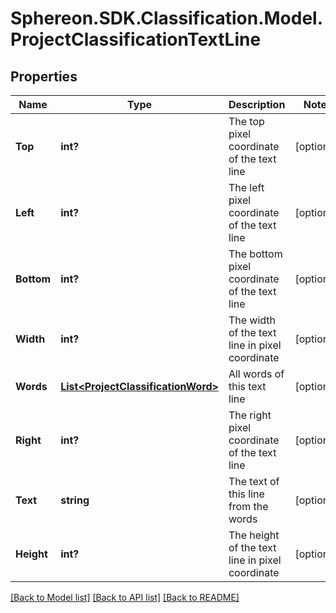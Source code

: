 # Sphereon.SDK.Classification.Model.ProjectClassificationTextLine
## Properties

Name | Type | Description | Notes
------------ | ------------- | ------------- | -------------
**Top** | **int?** | The top pixel coordinate of the text line | [optional] 
**Left** | **int?** | The left pixel coordinate of the text line | [optional] 
**Bottom** | **int?** | The bottom pixel coordinate of the text line | [optional] 
**Width** | **int?** | The width of the text line in pixel coordinate | [optional] 
**Words** | [**List&lt;ProjectClassificationWord&gt;**](ProjectClassificationWord.md) | All words of this text line | [optional] 
**Right** | **int?** | The right pixel coordinate of the text line | [optional] 
**Text** | **string** | The text of this line from the words | [optional] 
**Height** | **int?** | The height of the text line in pixel coordinate | [optional] 

[[Back to Model list]](../README.md#documentation-for-models) [[Back to API list]](../README.md#documentation-for-api-endpoints) [[Back to README]](../README.md)

